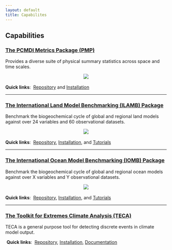 ```yaml
---
layout: default
title: Capabilites
---
```


## Capabilities

<!-- PMP -->
<div class="span4 box">
<h3><a class="reference internal" href="pmp.html">The PCMDI Metrics Package (PMP)</a></h3>
<p>Provides a diverse suite of physical summary statistics across space and time scales.</p>
<center><a border="0" href="pmp.html"><img src="{{site.baseurl}}/assets/images/pmp_cover_side_sm.png"></a></center>
<br>
<strong>Quick links</strong>:&nbsp;
<a href="https://github.com/PCMDI/pcmdi_metrics">Repository</a> and
<a href="https://github.com/PCMDI/pcmdi_metrics/wiki/Install-using-Anaconda">Installation</a>
</div>

******

<!-- ILAMB -->
<div class="span4 box">
<h3><a class="reference internal" href="ilamb.html">The International Land Model Benchmarking (ILAMB) Package</a></h3>
<p>Benchmark the biogeochemical cycle of global and regional land models against over 24 variables and 60 observational datasets.</p>
<center><a border="0" href="ilamb.html"><img src="{{site.baseurl}}/assets/images/ilamb_biomass_sm.png"></a></center>
<br>
<strong>Quick links</strong>:&nbsp;
<a href="https://bitbucket.org/ncollier/ilamb">Repository</a>,
<a href="http://ilamb.ornl.gov/doc/install.html">Installation</a>, and
<a href="http://ilamb.ornl.gov/doc/tutorial.html">Tutorials</a>
<!--
<a href="http://ilamb.ornl.gov/CMIP5">CMIP5 Results</a>,
<a href="http://ilamb.ornl.gov/CLM">CLM Results</a>
-->
</div>

******

<!-- IOMB -->
<div class="span4 box">
<h3><a class="reference internal" href="iomb.html">The International Ocean Model Benchmarking (IOMB) Package</a></h3>
<p>Benchmark the biogeochemical cycle of global and regional ocean models against over X variables and Y observational datasets.</p>
<center><a border="0" href="iomb.html"><img src="{{site.baseurl}}/assets/images/iomb_temperature_sm.png"></a></center>
<br>
<strong>Quick links</strong>:&nbsp;
<a href="https://bitbucket.org/ncollier/ilamb">Repository</a>,
<a href="http://ilamb.ornl.gov/doc/install.html">Installation</a>, and
<a href="http://ilamb.ornl.gov/doc/tutorial.html">Tutorials</a>
<!--
<a href="http://ilamb.ornl.gov/CMIP5">Sample Results</a>
-->
</div>

******

<!-- TECA -->
<div class="span4 box">
<h3><a class="reference internal" href="teca.html">The Toolkit for Extremes Climate Analysis (TECA)</a></h3>
<p>TECA is a general purpose tool for detecting discrete events in climate model output.</p>
<img src="">
<strong>Quick links</strong>:&nbsp;
<a href="https://github.com/LBL-EESA/TECA">Repository</a>,
<a href="https://github.com/LBL-EESA/TECA_superbuild">Installation</a>,
<a href="https://github.com/LBL-EESA/TECA/blob/master/doc/teca_users_guide.pdf">Documentation</a>

</div>

